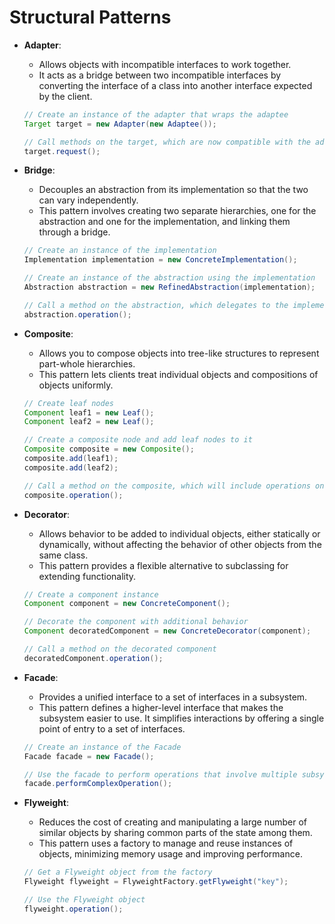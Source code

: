 # Structural Patterns

- **Adapter**: 
    - Allows objects with incompatible interfaces to work together. 
    - It acts as a bridge between two incompatible interfaces by converting the interface of a class into another interface expected by the client.

    ```java
    // Create an instance of the adapter that wraps the adaptee
    Target target = new Adapter(new Adaptee());
    
    // Call methods on the target, which are now compatible with the adaptee
    target.request();
    ```
- **Bridge**: 
    - Decouples an abstraction from its implementation so that the two can vary independently. 
    - This pattern involves creating two separate hierarchies, one for the abstraction and one for the implementation, and linking them through a bridge.

    ```java
    // Create an instance of the implementation
    Implementation implementation = new ConcreteImplementation();
    
    // Create an instance of the abstraction using the implementation
    Abstraction abstraction = new RefinedAbstraction(implementation);
    
    // Call a method on the abstraction, which delegates to the implementation
    abstraction.operation();
    ```

- **Composite**: 
    - Allows you to compose objects into tree-like structures to represent part-whole hierarchies. 
    - This pattern lets clients treat individual objects and compositions of objects uniformly.

    ```java
    // Create leaf nodes
    Component leaf1 = new Leaf();
    Component leaf2 = new Leaf();
    
    // Create a composite node and add leaf nodes to it
    Composite composite = new Composite();
    composite.add(leaf1);
    composite.add(leaf2);
    
    // Call a method on the composite, which will include operations on its children
    composite.operation();
    ```
- **Decorator**: 
    - Allows behavior to be added to individual objects, either statically or dynamically, without affecting the behavior of other objects from the same class. 
    - This pattern provides a flexible alternative to subclassing for extending functionality.

    ```java
    // Create a component instance
    Component component = new ConcreteComponent();
    
    // Decorate the component with additional behavior
    Component decoratedComponent = new ConcreteDecorator(component);
    
    // Call a method on the decorated component
    decoratedComponent.operation();
    ```

- **Facade**: 
    - Provides a unified interface to a set of interfaces in a subsystem. 
    - This pattern defines a higher-level interface that makes the subsystem easier to use. It simplifies interactions by offering a single point of entry to a set of interfaces.

    ```java
    // Create an instance of the Facade
    Facade facade = new Facade();
    
    // Use the facade to perform operations that involve multiple subsystems
    facade.performComplexOperation();
    ```

- **Flyweight**: 
    - Reduces the cost of creating and manipulating a large number of similar objects by sharing common parts of the state among them. 
    - This pattern uses a factory to manage and reuse instances of objects, minimizing memory usage and improving performance.

    ```java
    // Get a Flyweight object from the factory
    Flyweight flyweight = FlyweightFactory.getFlyweight("key");
    
    // Use the Flyweight object
    flyweight.operation();
    ```
